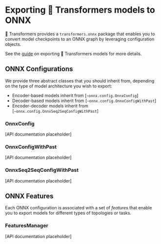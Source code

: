 <!--Copyright 2020 The HuggingFace Team. All rights reserved.

Licensed under the Apache License, Version 2.0 (the "License"); you may not use this file except in compliance with
the License. You may obtain a copy of the License at

http://www.apache.org/licenses/LICENSE-2.0

Unless required by applicable law or agreed to in writing, software distributed under the License is distributed on
an "AS IS" BASIS, WITHOUT WARRANTIES OR CONDITIONS OF ANY KIND, either express or implied. See the License for the
specific language governing permissions and limitations under the License.

⚠️ Note that this file is in Markdown but contain specific syntax for our doc-builder (similar to MDX) that may not be
rendered properly in your Markdown viewer.

-->

# Exporting 🤗 Transformers models to ONNX

🤗 Transformers provides a `transformers.onnx` package that enables you to
convert model checkpoints to an ONNX graph by leveraging configuration objects.

See the [guide](../serialization) on exporting 🤗 Transformers models for more
details.

## ONNX Configurations

We provide three abstract classes that you should inherit from, depending on the
type of model architecture you wish to export:

* Encoder-based models inherit from [`~onnx.config.OnnxConfig`]
* Decoder-based models inherit from [`~onnx.config.OnnxConfigWithPast`]
* Encoder-decoder models inherit from [`~onnx.config.OnnxSeq2SeqConfigWithPast`]

### OnnxConfig

[API documentation placeholder]

### OnnxConfigWithPast

[API documentation placeholder]

### OnnxSeq2SeqConfigWithPast

[API documentation placeholder]

## ONNX Features

Each ONNX configuration is associated with a set of _features_ that enable you
to export models for different types of topologies or tasks.

### FeaturesManager

[API documentation placeholder]

